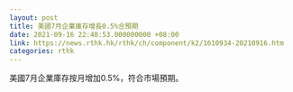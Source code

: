 ```yaml
---
layout: post
title: 美國7月企業庫存增長0.5%合預期
date: 2021-09-16 22:40:53.000000000 +08:00
link: https://news.rthk.hk/rthk/ch/component/k2/1610934-20210916.htm
categories: rthk
---
```


美國7月企業庫存按月增加0.5%，符合市場預期。
